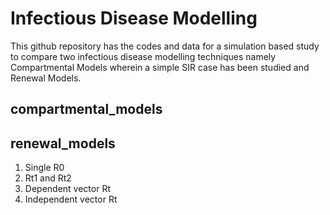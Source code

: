# Infectious Disease Modelling 
This github repository has the codes and data for a simulation based study to compare two infectious disease modelling techniques namely Compartmental Models wherein a simple SIR case has been studied and Renewal Models. 

## compartmental_models

## renewal_models
1. Single R0
2. Rt1 and Rt2
3. Dependent vector Rt
4. Independent vector Rt

